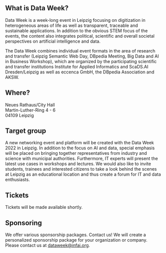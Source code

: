 ## What is Data Week?
Data Week is a week-long event in Leipzig focusing on digitization in heterogeneous areas of life as well as transparent, traceable and sustainable applications. In addition to the obvious STEM focus of the events, the content also integrates political, scientific and overall societal perspectives on artificial intelligence and data.

The Data Week combines individual event formats in the area of research and transfer (Leipzig Semantic Web Day, DBpedia Meeting, Big Data and AI in Business Workshop), which are organized by the participating scientific and transfer institutions Institute for Applied Informatics and ScaDS.AI Dresden/Leipzig as well as eccenca GmbH, the DBpedia Association and AKSW.

## Where?
Neues Rathaus/City Hall <br/>
Martin-Luther-Ring 4 - 6<br/>
04109 Leipzig

## Target group
A new networking event and platform will be created with the Data Week 2022 in Leipzig. In addition to the focus on AI and data, special emphasis will be placed on bringing together representatives from industry and science with municipal authorities. Furthermore, IT experts will present the latest use cases in workshops and lectures. We would also like to invite students, trainees and interested citizens to take a look behind the scenes at Leipzig as an educational location and thus create a forum for IT and data enthusiasts.

## Tickets
Tickets will be made available shortly.

## Sponsoring
We offer various sponsorship packages. Contact us! We will create a personalized sponsorship package for your organization or company. Please contact us at [dataweek@infai.org](mailto:dataweek@infai.org).
